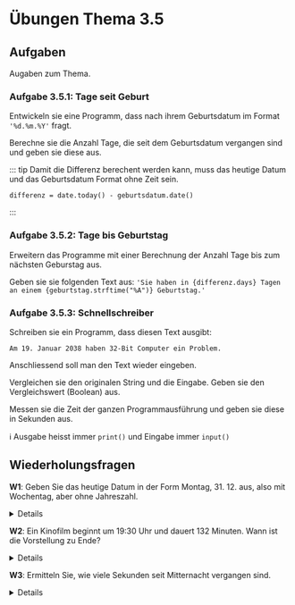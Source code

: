 # Übungen Thema 3.5

## Aufgaben

Augaben zum Thema.

### Aufgabe 3.5.1: Tage seit Geburt

Entwickeln sie eine Programm, dass nach ihrem Geburtsdatum im Format `'%d.%m.%Y'` fragt.

Berechne sie die Anzahl Tage, die seit dem Geburtsdatum vergangen sind und geben sie diese aus.

::: tip
Damit die Differenz berechent werden kann, muss das heutige Datum und das Geburtsdatum Format ohne Zeit sein.

```
differenz = date.today() - geburtsdatum.date()
```
:::

### Aufgabe 3.5.2: Tage bis Geburtstag

Erweitern das Programme mit einer Berechnung der Anzahl Tage bis zum nächsten Geburstag aus. 

Geben sie sie folgenden Text aus: `'Sie haben in {differenz.days} Tagen an einem {geburtstag.strftime("%A")} Geburtstag.'`

### Aufgabe 3.5.3: Schnellschreiber

Schreiben sie ein Programm, dass diesen Text ausgibt:

```
Am 19. Januar 2038 haben 32-Bit Computer ein Problem.
```

Anschliessend soll man den Text wieder eingeben.

Vergleichen sie den originalen String und die Eingabe. Geben sie den Vergleichswert (Boolean) aus.

Messen sie die Zeit der ganzen Programmausführung und geben sie diese in Sekunden aus.

ℹ️ Ausgabe heisst immer `print()` und Eingabe immer `input()`

## Wiederholungsfragen

**W1**: Geben Sie das heutige Datum in der Form Montag, 31. 12. aus, also mit Wochentag, aber ohne Jahreszahl.

<details>
Die folgende Lösung erfüllt die Fragestellung weitgehend. Ein wenig störend ist aber die Null beim Monat (also 06. anstelle von 6.).
<pre>
from datetime import datetime  
import locale    
now = datetime.now()  
locale.setlocale(locale.LC_ALL, 'de_DE.utf8')  # Linux    
locale.setlocale(locale.LC_ALL, 'de_DE.UTF-8') # macOS  
locale.setlocale(locale.LC_ALL, 'german')      # Windows  
print(now.strftime('%A, %d.%m.'))  
  Mittwoch, 27.06.
</pre>
Python sieht keinen Formatcode für die Monatszahl ohne führende Null vor. Um diesen Mangel zu beheben, können Sie .0 durch . ersetzen:
<pre>
s=now.strftime('%A, %d.%m.')  
print(s.replace('.0', '.'))  
  Mittwoch, 27.6.
</pre>
</details>

**W2**: Ein Kinofilm beginnt um 19:30 Uhr und dauert 132 Minuten. Wann ist die Vorstellung zu Ende?

<details>
Python kann zu time-Objekten keine Zeitspannen addieren. Deswegen bildet das folgende Script aus dem time-Objekt (Variable start) zuerst ein entsprechendes datetime-Objekt (Variable starttoday) und führt die Zeitrechnung dann durch:
<pre>
from datetime import datetime, time  
start = time(19, 30)                                       
starttoday = datetime.combine(datetime.today(), start)     
length = timedelta(minutes=132)  
end = starttoday + length  
print(end.time())  
  21:42:00
</pre>
</details>

**W3**: Ermitteln Sie, wie viele Sekunden seit Mitternacht vergangen sind.

<details>
Um die Anzahl der Sekunden seit Mitternacht zu berechnen, wird in midnight ein neues datetime-Objekt gespeichert, das sich aus dem aktuellen Datum ohne Stunden, Minuten und Sekunden zusammensetzt. Damit kann die Differenz zur aktuellen Zeit berechnet werden.
<pre>
from datetime import datetime, timedelta  
now = datetime.now()  
midnight = datetime(now.year, now.month, now.day)  
sincemidnight = now - midnight  
print('Uhrzeit: ', now.time())  
  Uhrzeit:  20:28:36.657155  
print('Sekunden seit Mitternacht:', sincemidnight.seconds)  
  Sekunden seit Mitternacht: 73716
</pre>
</details>